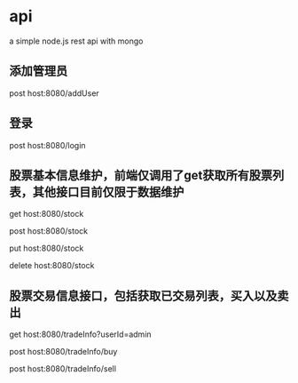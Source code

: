 # api
a simple node.js rest api with mongo

## 添加管理员
post     host:8080/addUser

## 登录
post     host:8080/login

## 股票基本信息维护，前端仅调用了get获取所有股票列表，其他接口目前仅限于数据维护
get      host:8080/stock

post     host:8080/stock

put      host:8080/stock

delete   host:8080/stock

## 股票交易信息接口，包括获取已交易列表，买入以及卖出
get      host:8080/tradeInfo?userId=admin

post     host:8080/tradeInfo/buy

post     host:8080/tradeInfo/sell    
